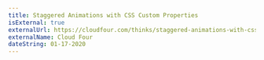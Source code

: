 ```yaml
---
title: Staggered Animations with CSS Custom Properties
isExternal: true
externalUrl: https://cloudfour.com/thinks/staggered-animations-with-css-custom-properties/
externalName: Cloud Four
dateString: 01-17-2020
---
```

